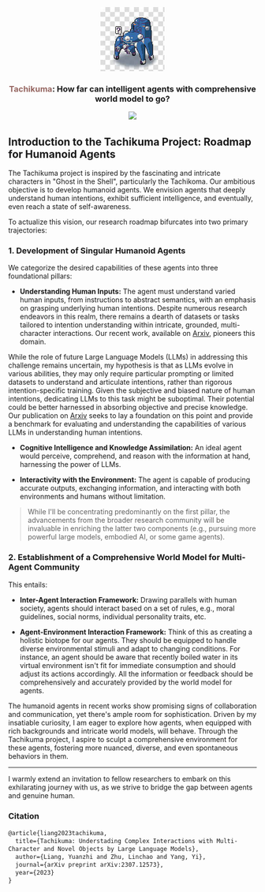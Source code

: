<p align="center">
  <a href="#">
<img src="tachikuma.jpg" alt="Logo" width="130"></a>
  <h3 align="center"><font color="#966661">Tachikuma</font>:  How far can intelligent agents with comprehensive world model to go?</h3>
  <p align="center">
    <a href='https://arxiv.org/abs/2307.12573'><img src='https://img.shields.io/badge/Paper-Arxiv-red'></a>
  </p>
</p>


## Introduction to the Tachikuma Project: Roadmap for Humanoid Agents

The Tachikuma project is inspired by the fascinating and intricate characters in "Ghost in the Shell", particularly the Tachikoma. Our ambitious objective is to develop humanoid agents. We envision agents that deeply understand human intentions, exhibit sufficient intelligence, and eventually, even reach a state of self-awareness.

To actualize this vision, our research roadmap bifurcates into two primary trajectories:

### 1. Development of Singular Humanoid Agents

We categorize the desired capabilities of these agents into three foundational pillars:

- **Understanding Human Inputs:**  The agent must understand varied human inputs, from instructions to abstract semantics, with an emphasis on grasping underlying human intentions. Despite numerous research endeavors in this realm, there remains a dearth of datasets or tasks tailored to intention understanding within intricate, grounded, multi-character interactions. Our recent work, available on [Arxiv](https://arxiv.org/abs/2307.12573), pioneers this domain. 

While the role of future Large Language Models (LLMs) in addressing this challenge remains uncertain, my hypothesis is that as LLMs evolve in various abilities, they may only require particular prompting or limited datasets to understand and articulate intentions, rather than rigorous intention-specific training. Given the subjective and biased nature of human intentions, dedicating LLMs to this task might be suboptimal. Their potential could be better harnessed in absorbing objective and precise knowledge. Our publication on [Arxiv](https://arxiv.org/abs/2307.12573) seeks to lay a foundation on this point and provide a benchmark for evaluating and understanding the capabilities of various LLMs in understanding human intentions.


- **Cognitive Intelligence and Knowledge Assimilation:** An ideal agent would perceive, comprehend, and reason with the information at hand, harnessing the power of LLMs.

- **Interactivity with the Environment:** The agent is capable of producing accurate outputs, exchanging information, and interacting with both environments and humans without limitation.

> While I'll be concentrating predominantly on the first pillar, the advancements from the broader research community will be invaluable in enriching the latter two components (e.g., pursuing more powerful large models, embodied AI, or some game agents). 

### 2. Establishment of a Comprehensive World Model for Multi-Agent Community

This entails:

- **Inter-Agent Interaction Framework:** Drawing parallels with human society, agents should interact based on a set of rules, e.g., moral guidelines, social norms, individual personality traits, etc. 

- **Agent-Environment Interaction Framework:** Think of this as creating a holistic biotope for our agents. They should be equipped to handle diverse environmental stimuli and adapt to changing conditions. For instance, an agent should be aware that recently boiled water in its virtual environment isn't fit for immediate consumption and should adjust its actions accordingly. All the information or feedback should be comprehensively and accurately provided by the world model for agents. 

The humanoid agents in recent works show promising signs of collaboration and communication, yet there's ample room for sophistication. Driven by my insatiable curiosity, I am eager to explore how agents, when equipped with rich backgrounds and intricate world models, will behave. Through the Tachikuma project, I aspire to sculpt a comprehensive environment for these agents, fostering more nuanced, diverse, and even spontaneous behaviors in them.

---

I warmly extend an invitation to fellow researchers to embark on this exhilarating journey with us, as we strive to bridge the gap between agents and genuine human. 


### Citation
```
@article{liang2023tachikuma,
  title={Tachikuma: Understading Complex Interactions with Multi-Character and Novel Objects by Large Language Models},
  author={Liang, Yuanzhi and Zhu, Linchao and Yang, Yi},
  journal={arXiv preprint arXiv:2307.12573},
  year={2023}
}
```